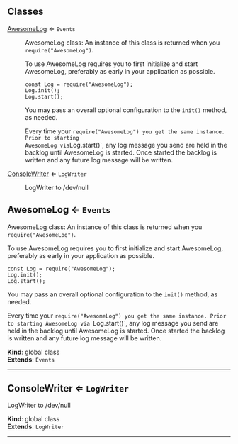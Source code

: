 ## Classes

<dl>
<dt><a href="#AwesomeLog">AwesomeLog</a> ⇐ <code>Events</code></dt>
<dd><p>AwesomeLog class: An instance of this class is returned when you <code>require(&quot;AwesomeLog&quot;)</code>.</p>
<p>To use AwesomeLog requires you to first initialize and start AwesomeLog,
preferably as early in your application as possible.</p>
<pre><code>const Log = require(&quot;AwesomeLog&quot;);
Log.init();
Log.start();
</code></pre><p>You may pass an overall optional configuration to the <code>init()</code> method, as needed.</p>
<p>Every time your <code>require(&quot;AwesomeLog&quot;) you get the same instance. Prior to starting
AwesomeLog via</code>Log.start()`, any log message you send are held in the backlog until
AwesomeLog is started. Once started the backlog is written and any future log message
will be written.</p>
</dd>
<dt><a href="#ConsoleWriter">ConsoleWriter</a> ⇐ <code>LogWriter</code></dt>
<dd><p>LogWriter to /dev/null</p>
</dd>
</dl>

<a name="AwesomeLog"></a>

## AwesomeLog ⇐ <code>Events</code>
AwesomeLog class: An instance of this class is returned when you `require("AwesomeLog")`.

To use AwesomeLog requires you to first initialize and start AwesomeLog,
preferably as early in your application as possible.

```
const Log = require("AwesomeLog");
Log.init();
Log.start();
```

You may pass an overall optional configuration to the `init()` method, as needed.

Every time your `require("AwesomeLog") you get the same instance. Prior to starting
AwesomeLog via `Log.start()`, any log message you send are held in the backlog until
AwesomeLog is started. Once started the backlog is written and any future log message
will be written.

**Kind**: global class  
**Extends**: <code>Events</code>  

* * *

<a name="ConsoleWriter"></a>

## ConsoleWriter ⇐ <code>LogWriter</code>
LogWriter to /dev/null

**Kind**: global class  
**Extends**: <code>LogWriter</code>  

* * *

